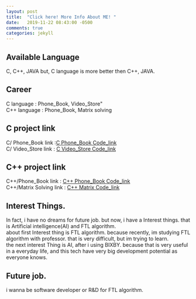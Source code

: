 ```yaml
---
layout: post
title:  "Click here! More Info About ME! "
date:   2019-11-22 08:43:00 -0500
comments: true
categories: jekyll
---
```


## Available Language
C, C++, JAVA but, C language is more better then C++, JAVA.

## Career
C language : Phone_Book, Video_Store"<br>C++ language : Phone_Book, Matrix solving

## C project link
C/ Phone_Book link :<a href="https://github.com/wook0605/wook0605.github.io/tree/master/C/Phone_Book">C Phone_Book Code_link</a><br>C/ Video_Store link : <a href="https://github.com/wook0605/wook0605.github.io/tree/master/C/Video_Store">C Video_Store Code_link</a>
 
## C++ project link
C++/Phone_Book link :  <a href="https://github.com/wook0605/wook0605.github.io/tree/master/C%2B%2B/Phone_Book">C++ Phone_Book Code_link</a><br>C++/Matrix Solving link : <a href="https://github.com/wook0605/wook0605.github.io/tree/master/C%2B%2B/Matrix">C++ Matrix Code_link</a>

## Interest Things.
In fact, i have no dreams for future job. but now, i have a Interest things. that is Artificial intelligence(AI) and FTL algorithm.<br>
about first Interest thing is FTL algorithm. because recently, im studying FTL algorithm with professor. that is very difficult, but im trying to learn.<br> the next interest Thing is AI, after i using BIXBY. because that is very useful in a everyday life, and this tech have very big development potential as everyone knows.

## Future job.
i wanna be software developer or R&D for FTL algorithm.
